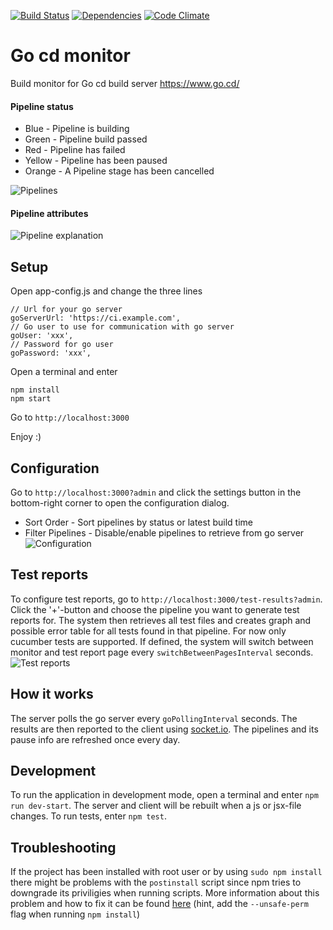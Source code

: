 [![Build Status](https://travis-ci.org/karmats/gocd-monitor.svg?branch=master)](https://travis-ci.org/karmats/gocd-monitor)
[![Dependencies](https://david-dm.org/karmats/gocd-monitor.svg)](https://david-dm.org/karmats/gocd-monitor)
[![Code Climate](https://codeclimate.com/github/karmats/gocd-monitor/badges/gpa.svg)](https://codeclimate.com/github/karmats/gocd-monitor)

# Go cd monitor
Build monitor for Go cd build server https://www.go.cd/
#### Pipeline status
* Blue - Pipeline is building
* Green - Pipeline build passed
* Red - Pipeline has failed
* Yellow - Pipeline has been paused
* Orange - A Pipeline stage has been cancelled

![Pipelines](https://github.com/karmats/gocd-monitor/blob/gh-pages/images/pipelines.png?raw=true)

#### Pipeline attributes
![Pipeline explanation](https://github.com/karmats/gocd-monitor/blob/gh-pages/images/pipeline-expl.png?raw=true)

## Setup
Open app-config.js and change the three lines
```   
// Url for your go server
goServerUrl: 'https://ci.example.com',
// Go user to use for communication with go server
goUser: 'xxx',
// Password for go user
goPassword: 'xxx',
  ```
Open a terminal and enter
```
npm install
npm start
```
Go to `http://localhost:3000`

Enjoy :)

## Configuration
Go to `http://localhost:3000?admin` and click the settings button in the bottom-right corner to open the configuration dialog.
* Sort Order - Sort pipelines by status or latest build time
* Filter Pipelines - Disable/enable pipelines to retrieve from go server
![Configuration](https://github.com/karmats/gocd-monitor/blob/gh-pages/images/configuration.png?raw=true)

## Test reports
To configure test reports, go to `http://localhost:3000/test-results?admin`. Click the '+'-button and choose the pipeline you want to generate test reports for. The system then retrieves all test files and creates graph and possible error table for all tests found in that pipeline. For now only cucumber tests are supported. If defined, the system will switch between monitor and test report page every `switchBetweenPagesInterval` seconds.
![Test reports](https://github.com/karmats/gocd-monitor/blob/gh-pages/images/test-report.png?raw=true)

## How it works
The server polls the go server every `goPollingInterval` seconds. The results are then reported to the client using [socket.io](http://socket.io/). The pipelines and its pause info are refreshed once every day.

## Development
To run the application in development mode, open a terminal and enter `npm run dev-start`. The server and client will be rebuilt when a js or jsx-file changes.
To run tests, enter `npm test`.

## Troubleshooting
If the project has been installed with root user or by using `sudo npm install` there might be problems with the `postinstall` script since npm tries to downgrade its priviligies when running scripts. More information about this problem and how to fix it can be found [here](https://til.codes/npm-install-failed-with-cannot-run-in-wd-2/) (hint, add the `--unsafe-perm` flag when running `npm install`)
